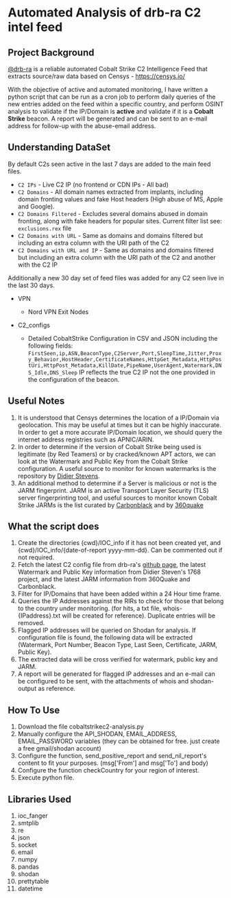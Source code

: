 # Automated Analysis of drb-ra C2 intel feed
## Project Background
[@drb-ra](https://twitter.com/drb_ra) is a reliable automated Cobalt Strike C2 Intelligence Feed that extracts source/raw data based on Censys - https://censys.io/ 

With the objective of active and automated monitoring, I have written a python script that can be run as a cron job to perform daily queries of the new entries added on the feed within a specific country, and perform OSINT analysis to validate if the IP/Domain is **active** and validate if it is a **Cobalt Strike** beacon. A report will be generated and can be sent to an e-mail address for follow-up with the abuse-email address. 

## Understanding DataSet
By default C2s seen active in the last 7 days are added to the main feed files.

  * `C2 IPs` - Live C2 IP (no frontend or CDN IPs - All bad)
  * `C2 Domains` - All domain names extracted from implants, including domain fronting values and fake Host headers (High abuse of MS, Apple and Google).
  * `C2 Domains Filtered` - Excludes several domains abused in domain fronting, along with fake headers for popular sites. Current filter list see:  `exclusions.rex` file
  * `C2 Domains with URL` - Same as domains and domains filtered but including an extra column with the URI path of the C2
  * `C2 Domains with URL and IP` - Same as domains and domains filtered but including an extra column with the URI path of the C2 and another with the C2 IP 

  Additionally a new 30 day set of feed files was added for any C2 seen live in the last 30 days.
  
* VPN 
  * Nord VPN Exit Nodes

* C2_configs 
  * Detailed CobaltStrike Configuration in CSV and JSON including the following fields:  `FirstSeen,ip,ASN,BeaconType,C2Server,Port,SleepTime,Jitter,Proxy_Behavior,HostHeader,CertificateNames,HttpGet_Metadata,HttpPostUri,HttpPost_Metadata,KillDate,PipeName,UserAgent,Watermark,DNS_Idle,DNS_Sleep` IP reflects the true C2 IP not the one provided in the configuration of the beacon.

## Useful Notes
1. It is understood that Censys determines the location of a IP/Domain via geolocation. This may be useful at times but it can be highly inaccurate. In order to get a more accurate IP/Domain location, we should query the internet address registries such as APNIC/ARIN. 
2. In order to determine if the version of Cobalt Strike being used is legitimate (by Red Teamers) or by cracked/known APT actors, we can look at the Watermark and Public Key from the Cobalt Strike configuration. A useful source to monitor for known watermarks is the repository by [Didier Stevens](https://github.com/DidierStevens/DidierStevensSuite/blob/master/1768.json).
3. An additional method to determine if a Server is malicious or not is the JARM fingerprint. JARM is an active Transport Layer Security (TLS) server fingerprinting tool, and useful sources to monitor known Cobalt Strike JARMs is the list curated by [Carbonblack](https://github.com/carbonblack/active_c2_ioc_public/blob/main/cobaltstrike/JARM/jarm_cs_202107_uniq_sorted.txt) and by [360quake](https://github.com/360quake/CobaltStrike-JARM/blob/main/CobaltStrike-JARM.csv)

## What the script does
1. Create the directories {cwd}/IOC_info if it has not been created yet, and {cwd}/IOC_info/{date-of-report yyyy-mm-dd}. Can be commented out if not required.
2. Fetch the latest C2 config file from drb-ra's [github page](https://github.com/drb-ra/C2IntelFeeds/blob/master/C2_configs/cobaltstrike.csv), the latest Watermark and Public Key information from Didier Steven's 1768 project, and the latest JARM information from 360Quake and Carbonblack. 
3. Filter for IP/Domains that have been added within a 24 Hour time frame.
4. Queries the IP Addresses against the RIRs to check for those that belong to the country under monitoring. (for hits, a txt file, whois-{IPaddress}.txt will be created for reference). Duplicate entries will be removed.
5. Flagged IP addresses will be queried on Shodan for analysis. If configuration file is found, the following data will be extracted (Watermark, Port Number, Beacon Type, Last Seen, Certificate, JARM, Public Key). 
6. The extracted data will be cross verified for watermark, public key and JARM.
7. A report will be generated for flagged IP addresses and an e-mail can be configured to be sent, with the attachments of whois and shodan-output as reference.

## How To Use
1. Download the file cobaltstrikec2-analysis.py
2. Manually configure the API_SHODAN, EMAIL_ADDRESS, EMAIL_PASSWORD variables (they can be obtained for free. just create a free gmail/shodan account)
3. Configure the function, send_positive_report and send_nil_report's content to fit your purposes. (msg['From'] and msg['To'] and body)
4. Configure the function checkCountry for your region of interest. 
5. Execute python file.

## Libraries Used
1. ioc_fanger
2. smtplib
3. re
4. json
5. socket
6. email
7. numpy
8. pandas
9. shodan
10. prettytable
11. datetime
